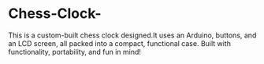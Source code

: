 # Chess-Clock-
This is a custom-built chess clock designed.It uses an Arduino, buttons, and an LCD screen, all packed into a compact, functional case. Built with functionality, portability, and fun in mind!
